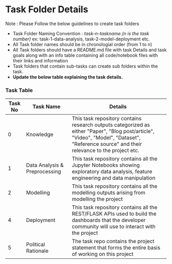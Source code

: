 # Task Folder Details

Note : Please Follow the below guidelines to create task folders
- Task Folder Naming Convention : _task-n-taskname.(n is the task number)_  ex: task-1-data-analysis, task-2-model-deployment etc.
- All Task folder names should be in chronologial order (from 1 to n)
- All Task folders should have a README.md file with task Details and task goals along with an info table containing all code/notebook files with their links and information
- Task folders that contain sub-tasks can create sub folders within the task.
- __Update the below table explaining the task details.__

### Task Table

| Task No| Task Name | Details |
|-|-|-|
|0|    Knowledge     |    This task repository contains research outputs categorized as either "Paper", "Blog post/article", "Video", "Model", "Dataset", "Reference source" and their relevance to the project etc.    |
|1|   Data Analysis & Preprocessing      |     This task repository contains all the Jupyter Notebooks showing exploratory data analysis, feature engineering and data manipulation   |
|2|   Modelling      |    This task repository contains all the modelling outputs arising from modelling the project     |
|4|   Deployment      |  This task repository contains all the REST/FLASK APIs used to build the dashboards that the developer community will use to interact with the project    |
|5|Political Rationale| The task repo contains the project statement that forms the entire basis of working on this project|
